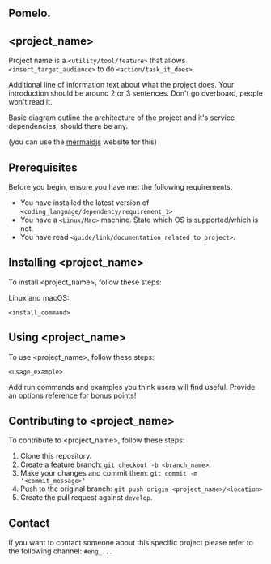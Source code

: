 Pomelo.
-

<project_name>
--

Project name is a `<utility/tool/feature>` that allows `<insert_target_audience>` to do `<action/task_it_does>`.

Additional line of information text about what the project does. Your introduction should be around 2 or 3 sentences. Don't go overboard, people won't read it.

Basic diagram outline the architecture of the project and it's service dependencies, should there be any.

(you can use the [mermaidjs]([https://mermaidjs.github.io/mermaid-live-editor](https://mermaidjs.github.io/mermaid-live-editor)) website for this)

## Prerequisites

Before you begin, ensure you have met the following requirements:
<!--- These are just example requirements. Add, duplicate or remove as required --->

- You have installed the latest version of `<coding_language/dependency/requirement_1>`
- You have a `<Linux/Mac>` machine. State which OS is supported/which is not.
- You have read `<guide/link/documentation_related_to_project>`.

## Installing <project_name>

To install <project_name>, follow these steps:

Linux and macOS:

    <install_command>

## Using <project_name>

To use <project_name>, follow these steps:

    <usage_example>

Add run commands and examples you think users will find useful. Provide an options reference for bonus points!

## Contributing to <project_name>

<!--- If your README is long or you have some specific process or steps you want contributors to follow, consider creating a separate [CONTRIBUTING.md](http://contributing.md/) file--->
To contribute to <project_name>, follow these steps:

1. Clone this repository.
2. Create a feature branch: `git checkout -b <branch_name>`.
3. Make your changes and commit them: `git commit -m '<commit_message>'`
4. Push to the original branch: `git push origin <project_name>/<location>`
5. Create the pull request against `develop`.

## Contact

If you want to contact someone about this specific project please refer to the following channel: `#eng_...`

